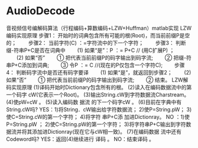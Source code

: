 # AudioDecode
音视频信号编解码算法（行程编码+算数编码+LZW+Huffman）matlab实现
LZW编码实现原理
    步骤1： 开始时的词典包含所有可能的根(Root)，而当前前缀P是空的；
　　步骤2： 当前字符(C) ：=字符流中的下一个字符；
　　步骤3： 判断缀-符串P+C是否在词典中
　　(1) 如果“是”：P ：= P+C // (用C扩展P) ；
　　(2) 如果“否”
　　① 把代表当前前缀P的码字输出到码字流;
　　② 把缀-符串P+C添加到词典;
　　③ 令P ：= C //(现在的P仅包含一个字符C);
　　步骤4： 判断码字流中是否还有码字要译
　　(1) 如果“是”，就返回到步骤2；
　　(2) 如果“否”
　　① 把代表当前前缀P的码字输出到码字流;
　　② 结束。
LZW解码实现原理
	(1)译码开始时Dictionary包含所有的根。
	(2)读入在编码数据流中的第一个码字 cW(它表示一个Root)。
	(3)输出String.cW到字符数据流Charstream。
	(4)使pW=cW 。
	(5)读入编码数 据流 的下一个码字cW 。
	(6)目前在字典中有String.cW吗?
	YES：1)将String．cW输出给字符数据流；
	2)使P=String.pW；
	3)使C=String.cW的第一个字符；
	4)将字符 串P+C添 加进Dictionray。
	NO ：1)使P=String.pW ；
	2)使C=String.pW的第一个字符；
	3)将字符串P+C输出到字符数据流并将其添加进Dictionray(现在它与cW相一致)。
	(7)在编码数据 流中还有Codeword吗?
	YES：返回(4)继续进行 译码 。
	NO：结束译码 。
